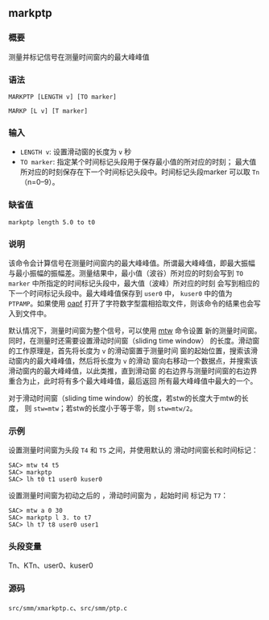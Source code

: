 ## markptp

### 概要

测量并标记信号在测量时间窗内的最大峰峰值

### 语法

``` {.bash}
MARKPTP [LENGTH v] [TO marker]
```
``` {.bash}
MARKP [L v] [T marker]
```

### 输入

- `LENGTH v`: 设置滑动窗的长度为 `v` 秒
- `TO marker`: 指定某个时间标记头段用于保存最小值的所对应的时刻；
    最大值所对应的时刻保存在下一个时间标记头段中。时间标记头段marker
    可以取 `Tn`（n=0–9）。

### 缺省值

``` {.bash}
markptp length 5.0 to t0
```

### 说明

该命令会计算信号在测量时间窗内的最大峰峰值。所谓最大峰峰值，即最大振幅
与最小振幅的振幅差。测量结果中，最小值（波谷）所对应的时刻会写到
`TO marker` 中所指定的时间标记头段中，最大值（波峰）所对应的时刻
会写到相应的下一个时间标记头段中。最大峰峰值保存到 `user0` 中， `kuser0`
中的值为 `PTPAMP`。如果使用 [oapf](/commands/oapf.md)
打开了字符数字型震相拾取文件，则该命令的结果也会写入到文件中。

默认情况下，测量时间窗为整个信号，可以使用 [mtw](/commands/mtw.md)
命令设置 新的测量时间窗。同时，在测量时还需要设置滑动时间窗（sliding
time window） 的长度。滑动窗的工作原理是，首先将长度为 `v`
的滑动窗置于测量时间
窗的起始位置，搜索该滑动窗内的最大峰峰值，然后将长度为 `v` 的滑动
窗向右移动一个数据点，并搜索该滑动窗内的最大峰峰值，以此类推，直到滑动窗
的右边界与测量时间窗的右边界重合为止，此时将有多个最大峰峰值，最后返回
所有最大峰峰值中最大的一个。

对于滑动时间窗（sliding time window）的长度，若stw的长度大于mtw的长度，
则 `stw=mtw`；若stw的长度小于等于零，则 `stw=mtw/2`。

### 示例

设置测量时间窗为头段 `T4` 和 `T5` 之间，并使用默认的
滑动时间窗长和时间标记：

``` {.bash}
SAC> mtw t4 t5
SAC> markptp
SAC> lh t0 t1 user0 kuser0
```

设置测量时间窗为初动之后的 ，滑动时间窗为 ，起始时间 标记为 `T7`：

``` {.bash}
SAC> mtw a 0 30
SAC> markptp l 3. to t7
SAC> lh t7 t8 user0 user1
```

### 头段变量

Tn、KTn、user0、kuser0

### 源码

`src/smm/xmarkptp.c`、`src/smm/ptp.c`
